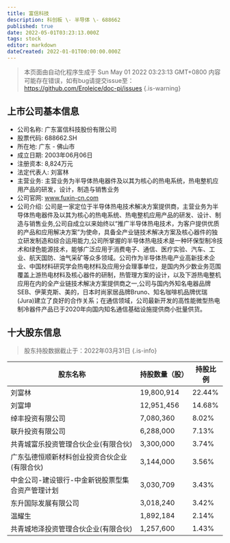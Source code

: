 ```yaml
---
title: 富信科技
description: 科创板 \- 半导体 \- 688662
published: true
date: 2022-05-01T03:23:13.000Z
tags: stock
editor: markdown
dateCreated: 2022-01-01T00:00:00.000Z
---
```


> 本页面由自动化程序生成于 Sun May 01 2022 03:23:13 GMT+0800
> 内容可能存在错误，如有bug请提交issue至：https://github.com/Eroleice/doc-pi/issues
{.is-warning}

## 上市公司基本信息
- 公司名称: 广东富信科技股份有限公司
- 股票代码: 688662.SH
- 所在地: 广东 - 佛山市
- 成立日期: 2003年06月06日
- 注册资本: 8,824万元
- 法定代表人: 刘富林
- 主营业务: 主营业务为半导体热电器件及以其为核心的热电系统，热电整机应用产品的研发，设计，制造与销售业务
- 公司官网: www.fuxin-cn.com
- 公司介绍: 公司是一家定位于半导体热电技术解决方案提供商，主营业务为半导体热电器件及以其为核心的热电系统、热电整机应用产品的研发、设计、制造与销售业务,公司自成立以来始终以“推广半导体热电技术，为客户提供优质的产品和应用解决方案”为使命，具备全产业链技术解决方案及核心器件的独立研发制造和综合运用能力,公司所掌握的半导体热电技术是一种环保型制冷技术和绿色能源技术，能够广泛应用于消费电子、通信、医疗实验、汽车、工业、航天国防、油气采矿等众多领域。公司作为半导体热电产业高新技术企业、中国材料研究学会热电材料及应用分会理事单位，是国内外少数业务范围覆盖上游热电材料及核心器件的研制，热管理方案的设计，以及下游热电整机应用在内的全产业链技术解决方案提供商之一,公司与国内外知名电器品牌SEB、伊莱克斯、美的，日本时尚家居品牌Bruno、知名咖啡机品牌优瑞(Jura)建立了良好的合作关系；在通信领域，公司最新开发的高性能微型热电制冷器件产品已于2020年向国内知名通信基础设施提供商小批量供货。


## 十大股东信息
> 股东持股数据截止于：2022年03月31日
{.is-info}

| 股东名称 | 持股数量（股） | 持股比例 |
| --- | --- | --- |
| 刘富林 | 19,800,914 | 22.44% |
| 刘富坤 | 12,951,456 | 14.68% |
| 绰丰投资有限公司 | 7,080,360 | 8.02% |
| 联升投资有限公司 | 6,288,000 | 7.13% |
| 共青城富乐投资管理合伙企业(有限合伙) | 3,300,000 | 3.74% |
| 广东弘德恒顺新材料创业投资合伙企业(有限合伙) | 3,144,000 | 3.56% |
| 中金公司-建设银行-中金新锐股票型集合资产管理计划 | 3,030,709 | 3.43% |
| 东升国际发展有限公司 | 3,018,240 | 3.42% |
| 温耀生 | 1,892,184 | 2.14% |
| 共青城地泽投资管理合伙企业(有限合伙) | 1,257,600 | 1.43% |




